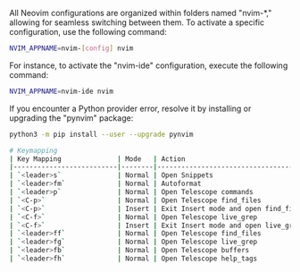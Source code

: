 All Neovim configurations are organized within folders named "nvim-\*," allowing for seamless switching between them.
To activate a specific configuration, use the following command:

```bash
NVIM_APPNAME=nvim-[config] nvim
```

For instance, to activate the "nvim-ide" configuration, execute the following command:

```bash
NVIM_APPNAME=nvim-ide nvim
```

If you encounter a Python provider error, resolve it by installing or upgrading the "pynvim" package:

```bash
python3 -m pip install --user --upgrade pynvim

# Keymapping
| Key Mapping              | Mode   | Action                                  |
|--------------------------|--------|-----------------------------------------|
| `<leader>s`              | Normal | Open Snippets                           |
| `<leader>fm`             | Normal | Autoformat                              |
| `<leader>p`              | Normal | Open Telescope commands                  |
| `<C-p>`                  | Normal | Open Telescope find_files                |
| `<C-p>`                  | Insert | Exit Insert mode and open find_files in Telescope |
| `<C-f>`                  | Normal | Open Telescope live_grep                |
| `<C-f>`                  | Insert | Exit Insert mode and open live_grep in Telescope |
| `<leader>ff`             | Normal | Open Telescope find_files                |
| `<leader>fg`             | Normal | Open Telescope live_grep                |
| `<leader>fb`             | Normal | Open Telescope buffers                  |
| `<leader>fh`             | Normal | Open Telescope help_tags                |
```
